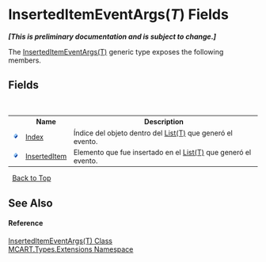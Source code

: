 # InsertedItemEventArgs(*T*) Fields
 _**\[This is preliminary documentation and is subject to change.\]**_

The <a href="95c129c7-31db-9791-c42a-8a0d9715a3b4">InsertedItemEventArgs(T)</a> generic type exposes the following members.


## Fields
&nbsp;<table><tr><th></th><th>Name</th><th>Description</th></tr><tr><td>![Public field](media/pubfield.gif "Public field")</td><td><a href="78b3b7e2-98e5-7e2e-07cf-c848fe2a6f38">Index</a></td><td>
Índice del objeto dentro del <a href="e472f890-0d94-e75b-9f29-f49cc04a830f">List(T)</a> que generó el evento.</td></tr><tr><td>![Public field](media/pubfield.gif "Public field")</td><td><a href="9851488a-7f98-086f-a61e-ecba1eab228a">InsertedItem</a></td><td>
Elemento que fue insertado en el <a href="e472f890-0d94-e75b-9f29-f49cc04a830f">List(T)</a> que generó el evento.</td></tr></table>&nbsp;
<a href="#inserteditemeventargs(*t*)-fields">Back to Top</a>

## See Also


#### Reference
<a href="95c129c7-31db-9791-c42a-8a0d9715a3b4">InsertedItemEventArgs(T) Class</a><br /><a href="a8e71047-44e0-7000-43f0-67a6f5b9758c">MCART.Types.Extensions Namespace</a><br />